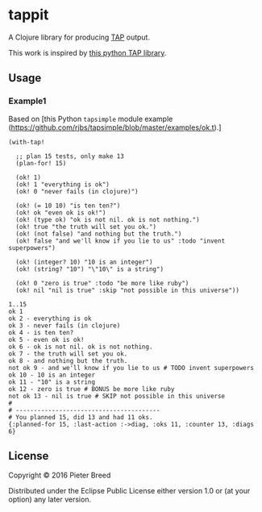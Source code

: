 # tappit

A Clojure library for producing [TAP](http://testanything.org/) output.

This work is inspired by [this python TAP library](https://github.com/rjbs/tapsimple).

## Usage

### Example1

Based on [this Python `tapsimple` module example (https://github.com/rjbs/tapsimple/blob/master/examples/ok.t).]

```
(with-tap!

  ;; plan 15 tests, only make 13
  (plan-for! 15)

  (ok! 1)
  (ok! 1 "everything is ok")
  (ok! 0 "never fails (in clojure)")

  (ok! (= 10 10) "is ten ten?")
  (ok! ok "even ok is ok!")
  (ok! (type ok) "ok is not nil. ok is not nothing.")
  (ok! true "the truth will set you ok.")
  (ok! (not false) "and nothing but the truth.")
  (ok! false "and we'll know if you lie to us" :todo "invent superpowers")

  (ok! (integer? 10) "10 is an integer")
  (ok! (string? "10") "\"10\" is a string")

  (ok! 0 "zero is true" :todo "be more like ruby")
  (ok! nil "nil is true" :skip "not possible in this universe"))

1..15
ok 1
ok 2 - everything is ok
ok 3 - never fails (in clojure)
ok 4 - is ten ten?
ok 5 - even ok is ok!
ok 6 - ok is not nil. ok is not nothing.
ok 7 - the truth will set you ok.
ok 8 - and nothing but the truth.
not ok 9 - and we'll know if you lie to us # TODO invent superpowers
ok 10 - 10 is an integer
ok 11 - "10" is a string
ok 12 - zero is true # BONUS be more like ruby
not ok 13 - nil is true # SKIP not possible in this universe
# 
# ----------------------------------------
# You planned 15, did 13 and had 11 oks.
{:planned-for 15, :last-action :->diag, :oks 11, :counter 13, :diags 6}
```

## License

Copyright © 2016 Pieter Breed

Distributed under the Eclipse Public License either version 1.0 or (at
your option) any later version.
